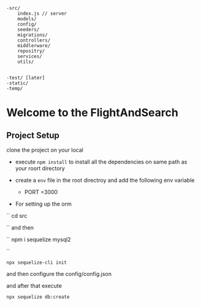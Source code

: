 ```
-src/
    index.js // server 
    models/
    config/
    seeders/
    migrations/
    controllers/
    middlerware/
    repositry/
    services/
    utils/
    

-test/ [later]
-static/
-temp/

```

# Welcome to the FlightAndSearch

## Project Setup

clone the project on your local

- execute `npm install` to install all the dependencies  on same path as your roort directory 

- create a `env` file in the root directroy  and add the following env variable 

     - PORT =3000

- For setting up the orm 


``
cd src 

``
and then

``
npm i sequelize mysql2

``

```
npx sequelize-cli init 

```

and then configure the config/config.json

and after that execute 

```
npx sequelize db:create


```